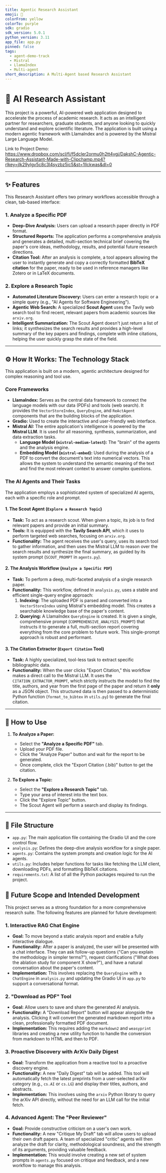 ```yaml
---
title: Agentic Research Assistant
emoji: 💬
colorFrom: yellow
colorTo: purple
sdk: gradio
sdk_version: 5.0.1
python_version: 3.11
app_file: app.py
pinned: false
tags:
  - agent-demo-track
  - Mistral
  - LlamaIndex
  - Multi-agent
short_description: A Multi-Agent based Research Assistant
---
```


# 🤖 AI Research Assistant

This project is a powerful, AI-powered web application designed to accelerate the process of academic research. It acts as an intelligent partner for researchers, graduate students, and anyone looking to quickly understand and explore scientific literature. The application is built using a modern agentic framework with LlamaIndex and is powered by the Mistral Large Language Model.

Link to Project Demo: https://www.dropbox.com/scl/fi/f5dcler2ormu0h2tt4vgj/DakshC-Agentic-Research-Assistant-Made-with-Clipchamp.mp4?rlkey=jlk29ylgv5c8c3l4syzbz5ic5&st=1llckwas&dl=0

---

## ✨ Features

This Research Assistant offers two primary workflows accessible through a clean, tab-based interface:

### 1. Analyze a Specific PDF
- **Deep-Dive Analysis:** Users can upload a research paper directly in PDF format.
- **Structured Reports:** The application performs a comprehensive analysis and generates a detailed, multi-section technical brief covering the paper's core ideas, methodology, results, and potential future research directions.
- **Citation Tool:** After an analysis is complete, a tool appears allowing the user to instantly generate and copy a correctly formatted **BibTeX citation** for the paper, ready to be used in reference managers like Zotero or in LaTeX documents.

### 2. Explore a Research Topic
- **Automated Literature Discovery:** Users can enter a research topic or a simple query (e.g., "AI Agents for Software Engineering").
- **Agentic Web Search:** A specialized **Scout Agent** uses the Tavily web search tool to find recent, relevant papers from academic sources like `arxiv.org`.
- **Intelligent Summarization:** The Scout Agent doesn't just return a list of links; it synthesizes the search results and provides a high-level summary of the key papers and findings, complete with inline citations, helping the user quickly grasp the state of the field.

---

## ⚙️ How It Works: The Technology Stack

This application is built on a modern, agentic architecture designed for complex reasoning and tool use.

### Core Frameworks
- **LlamaIndex:** Serves as the central data framework to connect the language models with our data (PDFs) and tools (web search). It provides the `VectorStoreIndex`, `QueryEngine`, and `ReActAgent` components that are the building blocks of the application.
- **Gradio:** Used to create the interactive and user-friendly web interface.
- **Mistral AI:** The entire application's intelligence is powered by the **Mistral LLM**. It is used for all reasoning, synthesis, summarization, and data extraction tasks.
  - **Language Model (`mistral-medium-latest`):** The "brain" of the agents and the analysis engine.
  - **Embedding Model (`mistral-embed`):** Used during the analysis of a PDF to convert the document's text into numerical vectors. This allows the system to understand the semantic meaning of the text and find the most relevant context to answer complex questions.

### The AI Agents and Their Tasks

The application employs a sophisticated system of specialized AI agents, each with a specific role and prompt.

#### 1. The Scout Agent (`Explore a Research Topic`)
- **Task:** To act as a research scout. When given a topic, its job is to find relevant papers and provide an initial summary.
- **Tools:** It is equipped with the **Tavily Search API**, which it uses to perform targeted web searches, focusing on `arxiv.org`.
- **Functionality:** The agent receives the user's query, uses its search tool to gather information, and then uses the Mistral LLM to reason over the search results and synthesize the final summary, as guided by its system prompt (`SCOUT_PROMPT` in `agents.py`).

#### 2. The Analysis Workflow (`Analyze a Specific PDF`)
- **Task:** To perform a deep, multi-faceted analysis of a single research paper.
- **Functionality:** This workflow, defined in `analysis.py`, uses a stable and efficient single-query engine approach:
    1.  **Indexing:** The uploaded PDF is parsed and converted into a `VectorStoreIndex` using Mistral's embedding model. This creates a searchable knowledge base of the paper's content.
    2.  **Querying:** A LlamaIndex `QueryEngine` is created. It is given a single, comprehensive prompt (`COMPREHENSIVE_ANALYSIS_PROMPT`) that instructs it to generate a full, multi-section report covering everything from the core problem to future work. This single-prompt approach is robust and performant.

#### 3. The Citation Extractor (`Export Citation` Tool)
- **Task:** A highly specialized, tool-less task to extract specific bibliographic data.
- **Functionality:** When the user clicks "Export Citation," this workflow makes a direct call to the Mistral LLM. It uses the `CITATION_EXTRACTOR_PROMPT`, which strictly instructs the model to find the title, authors, and year from the first page of the paper and return it **only** as a JSON object. This structured data is then passed to a deterministic Python function (`format_to_bibtex` in `utils.py`) to generate the final citation.

---

## 🚀 How to Use

1.  **To Analyze a Paper:**
    - Select the **"Analyze a Specific PDF"** tab.
    - Upload your PDF file.
    - Click the "Analyze Paper" button and wait for the report to be generated.
    - Once complete, click the "Export Citation (.bib)" button to get the citation.

2.  **To Explore a Topic:**
    - Select the **"Explore a Research Topic"** tab.
    - Type your area of interest into the text box.
    - Click the "Explore Topic" button.
    - The Scout Agent will perform a search and display its findings.

---


## 📂 File Structure

-   `app.py`: The main application file containing the Gradio UI and the core control flow.
-   `analysis.py`: Defines the deep-dive analysis workflow for a single paper.
-   `agents.py`: Contains the system prompts and creation logic for the AI agents.
-   `utils.py`: Includes helper functions for tasks like fetching the LLM client, downloading PDFs, and formatting BibTeX citations.
-   `requirements.txt`: A list of all the Python packages required to run the project.

## 🔮 Future Scope and Intended Development

This project serves as a strong foundation for a more comprehensive research suite. The following features are planned for future development:

### 1. Interactive RAG Chat Engine
- **Goal:** To move beyond a static analysis report and enable a fully interactive dialogue.
- **Functionality:** After a paper is analyzed, the user will be presented with a chat interface. They can ask follow-up questions ("Can you explain the methodology in simpler terms?"), request clarifications ("What does the ablation study for component X show?"), and have a natural conversation about the paper's content.
- **Implementation:** This involves replacing the `QueryEngine` with a `ChatEngine` in `analysis.py` and updating the Gradio UI in `app.py` to support a conversational format.

### 2. "Download as PDF" Tool
- **Goal:** Allow users to save and share the generated AI analysis.
- **Functionality:** A "Download Report" button will appear alongside the analysis. Clicking it will convert the generated markdown report into a clean, professionally formatted PDF document.
- **Implementation:** This requires adding the `markdown2` and `weasyprint` libraries and creating a new utility function to handle the conversion from markdown to HTML and then to PDF.

### 3. Proactive Discovery with ArXiv Daily Digest
- **Goal:** Transform the application from a reactive tool to a proactive discovery engine.
- **Functionality:** A new "Daily Digest" tab will be added. This tool will automatically fetch the latest preprints from a user-selected arXiv category (e.g., `cs.AI` or `cs.LG`) and display their titles, authors, and abstracts.
- **Implementation:** This involves using the `arxiv` Python library to query the arXiv API directly, without the need for an LLM call for the initial fetch.

### 4. Advanced Agent: The "Peer Reviewer"
- **Goal:** Provide constructive criticism on a user's own work.
- **Functionality:** A new "Critique My Draft" tab will allow users to upload their own draft papers. A team of specialized "critic" agents will then analyze the draft for clarity, methodological soundness, and the strength of its arguments, providing valuable feedback.
- **Implementation:** This would involve creating a new set of system prompts in `agents.py` focused on critique and feedback, and a new workflow to manage this analysis.